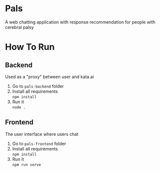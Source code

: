# Pals
A web chatting application with response recommendation for people with cerebral palsy

# How To Run
## Backend
Used as a "proxy" between user and kata.ai
1. Go to `pals-backend` folder
2. Install all requirements\
`npm install`
3. Run it\
`node .`
## Frontend
The user interface where users chat
1. Go to `pals-frontend` folder
2. Install all requirements\
`npm install`
3. Run it\
`npm run serve`